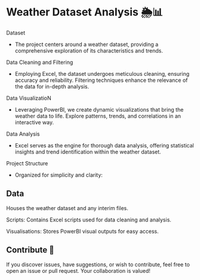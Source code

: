 # Weather Dataset Analysis 🌦️📊
Dataset

- The project centers around a weather dataset, providing a comprehensive exploration of its characteristics and trends.

Data Cleaning and Filtering

- Employing Excel, the dataset undergoes meticulous cleaning, ensuring accuracy and reliability. Filtering techniques enhance the relevance of the data for in-depth analysis.

Data VisualizatioN

- Leveraging PowerBI, we create dynamic visualizations that bring the weather data to life. Explore patterns, trends, and correlations in an interactive way.

Data Analysis

- Excel serves as the engine for thorough data analysis, offering statistical insights and trend identification within the weather dataset.

Project Structure

- Organized for simplicity and clarity:

## Data
Houses the weather dataset and any interim files.

Scripts: Contains Excel scripts used for data cleaning and analysis.

Visualisations: Stores PowerBI visual outputs for easy access.

## Contribute 🚀

If you discover issues, have suggestions, or wish to contribute, feel free to open an issue or pull request. Your collaboration is valued!

